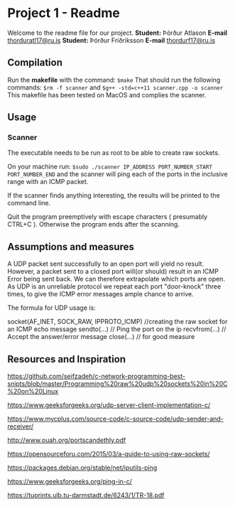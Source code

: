 # Project 1 - Readme

Welcome to the readme file for our project.
**Student:** Þórður Atlason
**E-mail** thorduratl17@ru.is
**Student:** Þórður Friðriksson
**E-mail** thordurf17@ru.is



## Compilation

Run the **makefile** with the command:
`$make`
That should run the following commands:
`$rm -f scanner`
and
`$g++ -std=c++11 scanner.cpp -o scanner`
This makefile has been tested on MacOS and complies the scanner.

## Usage

### Scanner
The executable needs to be run as root to be able to create raw sockets.

On your machine run:
`$sudo ./scanner IP_ADDRESS PORT_NUMBER_START PORT_NUMBER_END`
and the scanner will ping each of the ports in the inclusive range with an ICMP packet.

If the scanner finds anything interesting, the results will be printed to the command line.

Quit the program preemptively with escape characters ( presumably CTRL+C ).
Otherwise the program ends after the scanning.

## Assumptions and measures

A UDP packet sent successfully to an open port will yield no result. However, a packet sent to a closed port will(or should) result in an ICMP Error being sent back.
We can therefore extrapolate which ports are open.
As UDP is an unreliable protocol we repeat each port "door-knock" three times, to give the ICMP error messages ample chance to arrive.

The formula for UDP usage is:

socket(AF_INET, SOCK_RAW, IPPROTO_ICMP) //creating the raw socket for an ICMP echo message
sendto(...) // Ping the port on the ip
recvfrom(...) // Accept the answer/error message
close(...) // for good measure

## Resources and Inspiration

https://github.com/seifzadeh/c-network-programming-best-snipts/blob/master/Programming%20raw%20udp%20sockets%20in%20C%20on%20Linux

https://www.geeksforgeeks.org/udp-server-client-implementation-c/

https://www.mycplus.com/source-code/c-source-code/udp-sender-and-receiver/

http://www.ouah.org/portscandethly.pdf

https://opensourceforu.com/2015/03/a-guide-to-using-raw-sockets/

https://packages.debian.org/stable/net/iputils-ping

https://www.geeksforgeeks.org/ping-in-c/

https://tuprints.ulb.tu-darmstadt.de/6243/1/TR-18.pdf
